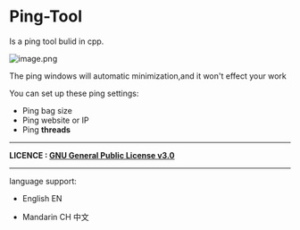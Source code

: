 # Ping-Tool
Is a ping tool bulid in cpp.

![image.png](https://i.loli.net/2020/04/11/XsgVWDBptzQMf24.png)

The ping windows will automatic minimization,and it won't effect your work

You can set up these ping settings:

* Ping bag size
* Ping website or IP
* Ping **threads**

---

**LICENCE : [GNU General Public License v3.0](https://github.com/waterblock79/Ping-Tool/blob/master/LICENSE)**

---

language support:

* English   EN  

* Mandarin  CH  中文
